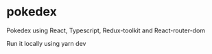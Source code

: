 # pokedex
Pokedex using React, Typescript, Redux-toolkit and React-router-dom

Run it locally using yarn dev
